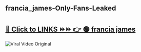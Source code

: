 
 ## francia_james-Only-Fans-Leaked

# <h2><a href="https://clipsfans.com/francia_james&ref=git">🔗 Click to LINKS ⏩⏩ 👉 🟢 francia james </a></h2>

<a href="https://clipsfans.com/francia_james&ref=git" rel="nofollow" data-target="animated-image.originalLink"><img src="https://i.ibb.co.com/xMMVF88/686577567.gif" alt="Viral Video Original" style="max-width: 100%; display: inline-block;" data-target="animated-image.originalImage"></a>
